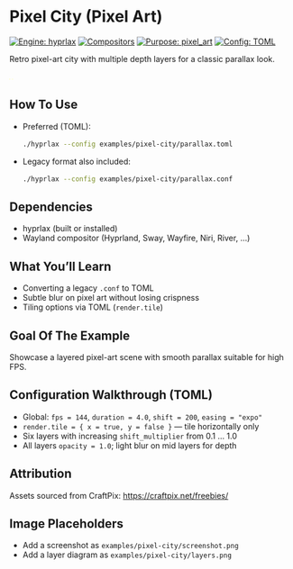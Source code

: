 # Pixel City (Pixel Art)

[![Engine: hyprlax](https://img.shields.io/badge/engine-hyprlax-3fb950?style=flat)](../../README.md)
[![Compositors](https://img.shields.io/badge/compositors-hyprland%20%7C%20sway%20%7C%20wayfire%20%7C%20niri%20%7C%20river-1f6feb?style=flat)](../../docs/getting-started/compatibility.md)
[![Purpose: pixel_art](https://img.shields.io/badge/purpose-pixel__art-f97316?style=flat)](#)
[![Config: TOML](https://img.shields.io/badge/config-TOML-4c1?style=flat)](../../docs/configuration/toml-reference.md)

Retro pixel-art city with multiple depth layers for a classic parallax look.

![Screenshot placeholder: pixel city with parallax layers](./screenshot.png)
![Layer diagram placeholder: ordered pixel layers 1..6](./layers.png)

## How To Use

- Preferred (TOML):
  ```bash
  ./hyprlax --config examples/pixel-city/parallax.toml
  ```
- Legacy format also included:
  ```bash
  ./hyprlax --config examples/pixel-city/parallax.conf
  ```

## Dependencies

- hyprlax (built or installed)
- Wayland compositor (Hyprland, Sway, Wayfire, Niri, River, …)

## What You’ll Learn

- Converting a legacy `.conf` to TOML
- Subtle blur on pixel art without losing crispness
- Tiling options via TOML (`render.tile`)

## Goal Of The Example

Showcase a layered pixel-art scene with smooth parallax suitable for high FPS.

## Configuration Walkthrough (TOML)

- Global: `fps = 144`, `duration = 4.0`, `shift = 200`, `easing = "expo"`
- `render.tile = { x = true, y = false }` — tile horizontally only
- Six layers with increasing `shift_multiplier` from 0.1 … 1.0
- All layers `opacity = 1.0`; light blur on mid layers for depth

## Attribution

Assets sourced from CraftPix: https://craftpix.net/freebies/

## Image Placeholders

- Add a screenshot as `examples/pixel-city/screenshot.png`
- Add a layer diagram as `examples/pixel-city/layers.png`
